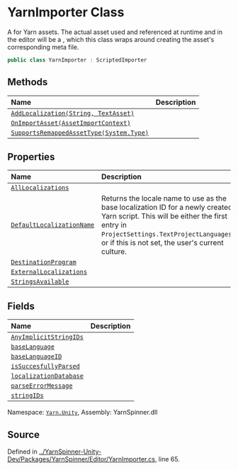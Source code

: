# YarnImporter Class

A <see cref="!:ScriptedImporter"></see> for Yarn assets. The actual asset used and referenced at runtime and in the editor will be a <see cref="!:YarnScript"></see>, which this class wraps around creating the asset's corresponding meta file.


```csharp
public class YarnImporter : ScriptedImporter
```



## Methods
|Name|Description|
|:---|:---|
|[`AddLocalization(String, TextAsset)`](/api/csharp/yarn.unity/yarnimporter.addlocalization-system.string,textasset-.md)||
|[`OnImportAsset(AssetImportContext)`](/api/csharp/yarn.unity/yarnimporter.onimportasset-assetimportcontext-.md)||
|[`SupportsRemappedAssetType(System.Type)`](/api/csharp/yarn.unity/yarnimporter.supportsremappedassettype-system.type-.md)||
## Properties
|Name|Description|
|:---|:---|
|[`AllLocalizations`](/api/csharp/yarn.unity/yarnimporter.alllocalizations.md)||
|[`DefaultLocalizationName`](/api/csharp/yarn.unity/yarnimporter.defaultlocalizationname.md)| Returns the locale name to use as the base localization ID for a newly created Yarn script. This will be either the first entry in `ProjectSettings.TextProjectLanguages`, or if this is not set, the user's current culture. |
|[`DestinationProgram`](/api/csharp/yarn.unity/yarnimporter.destinationprogram.md)||
|[`ExternalLocalizations`](/api/csharp/yarn.unity/yarnimporter.externallocalizations.md)||
|[`StringsAvailable`](/api/csharp/yarn.unity/yarnimporter.stringsavailable.md)||
## Fields
|Name|Description|
|:---|:---|
|[`AnyImplicitStringIDs`](/api/csharp/yarn.unity/yarnimporter.anyimplicitstringids.md)||
|[`baseLanguage`](/api/csharp/yarn.unity/yarnimporter.baselanguage.md)||
|[`baseLanguageID`](/api/csharp/yarn.unity/yarnimporter.baselanguageid.md)||
|[`isSuccesfullyParsed`](/api/csharp/yarn.unity/yarnimporter.issuccesfullyparsed.md)||
|[`localizationDatabase`](/api/csharp/yarn.unity/yarnimporter.localizationdatabase.md)||
|[`parseErrorMessage`](/api/csharp/yarn.unity/yarnimporter.parseerrormessage.md)||
|[`stringIDs`](/api/csharp/yarn.unity/yarnimporter.stringids.md)||
<div class="class-metadata">

Namespace: [`Yarn.Unity`](/api/csharp/yarn.unity/README.md), Assembly: YarnSpinner.dll
</div>

## Source
Defined in [../YarnSpinner-Unity-Dev/Packages/YarnSpinner/Editor/YarnImporter.cs](https://github.com/YarnSpinnerTool/YarnSpinner-Unity//blob/develop/Editor/YarnImporter.cs#L65), line 65.
